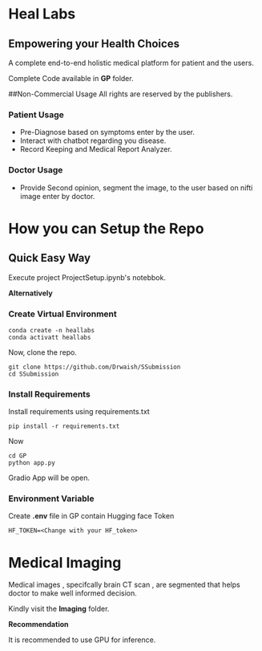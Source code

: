 # Heal Labs 
## Empowering your Health Choices


A complete end-to-end holistic medical platform for patient and the users.

Complete Code available in **GP** folder. 

##Non-Commercial Usage
All rights are reserved by the publishers.

### Patient Usage  
- Pre-Diagnose based on symptoms enter by the user.
- Interact with chatbot regarding  you disease.
- Record Keeping and Medical Report Analyzer.

### Doctor Usage
- Provide Second opinion, segment the image,  to the user based on nifti image enter by doctor.

# How you can Setup the Repo

## Quick Easy Way

Execute project ProjectSetup.ipynb's notebbok.

**Alternatively**

### Create Virtual Environment
```
conda create -n heallabs
conda activatt heallabs
```
Now, clone the repo.
```
git clone https://github.com/Drwaish/SSubmission
cd SSubmission
```
### Install Requirements
Install requirements  using requirements.txt
```
pip install -r requirements.txt
```
Now 
```
cd GP
python app.py
```
Gradio App will be open.

### Environment Variable
Create **.env** file in GP contain Hugging face Token
```
HF_TOKEN=<Change with your HF_token>
```


# Medical Imaging
Medical images , specifcally brain CT scan , are segmented that helps doctor to make well informed decision. 

Kindly visit the **Imaging** folder.

**Recommendation**

It is recommended to use  GPU for  inference. 


